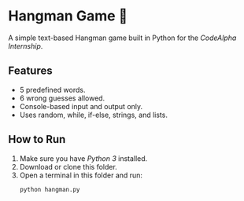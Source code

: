 # Hangman Game 🎯

A simple text-based Hangman game built in Python for the *CodeAlpha Internship*.

## Features
- 5 predefined words.
- 6 wrong guesses allowed.
- Console-based input and output only.
- Uses random, while, if-else, strings, and lists.

## How to Run
1. Make sure you have *Python 3* installed.
2. Download or clone this folder.
3. Open a terminal in this folder and run:
   ```bash
   python hangman.py

